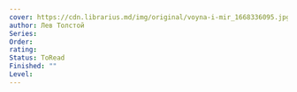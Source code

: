 ```yaml
---
cover: https://cdn.librarius.md/img/original/voyna-i-mir_1668336095.jpg
author: Лев Толстой
Series: 
Order: 
rating: 
Status: ToRead
Finished: ""
Level:
---
```









